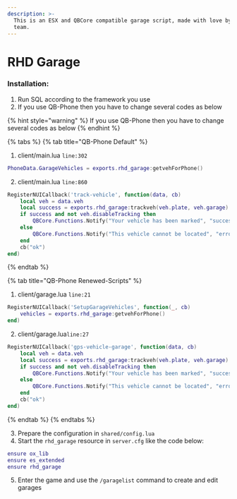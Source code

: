 ```yaml
---
description: >-
  This is an ESX and QBCore compatible garage script, made with love by the RHD
  team.
---
```


# RHD Garage

### Installation:

1. Run SQL according to the framework you use
2. If you use QB-Phone then you have to change several codes as below

{% hint style="warning" %}
If you use QB-Phone then you have to change several codes as below
{% endhint %}

{% tabs %}
{% tab title="QB-Phone Default" %}
1. client/main.lua `line:302`&#x20;

```lua
PhoneData.GarageVehicles = exports.rhd_garage:getvehForPhone()
```

2. client/main.lua `line:860`&#x20;

```lua
RegisterNUICallback('track-vehicle', function(data, cb)
    local veh = data.veh
    local success = exports.rhd_garage:trackveh(veh.plate, veh.garage)
    if success and not veh.disableTracking then
        QBCore.Functions.Notify("Your vehicle has been marked", "success")
    else
        QBCore.Functions.Notify("This vehicle cannot be located", "error")
    end
    cb("ok")
end)
```
{% endtab %}

{% tab title="QB-Phone Renewed-Scripts" %}
1. client/garage.lua `line:21`

```lua
RegisterNUICallback('SetupGarageVehicles', function(_, cb)
    vehicles = exports.rhd_garage:getvehForPhone()
end)
```

2. client/garage.lua`line:27`&#x20;

```lua
RegisterNUICallback('gps-vehicle-garage', function(data, cb)
    local veh = data.veh
    local success = exports.rhd_garage:trackveh(veh.plate, veh.garage)
    if success and not veh.disableTracking then
        QBCore.Functions.Notify("Your vehicle has been marked", "success")
    else
        QBCore.Functions.Notify("This vehicle cannot be located", "error")
    end
    cb("ok")
end)
```
{% endtab %}
{% endtabs %}

3. Prepare the configuration in `shared/config.lua`&#x20;
4. Start the `rhd_garage` resource in `server.cfg` like the code below:

```lua
ensure ox_lib
ensure es_extended
ensure rhd_garage
```

5. Enter the game and use the `/garagelist` command to create and edit garages

